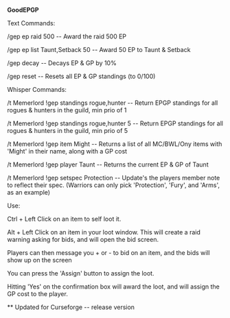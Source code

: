 **GoodEPGP**

Text Commands:

/gep ep raid 500  -- Award the raid 500 EP

/gep ep list Taunt,Setback 50 -- Award 50 EP to Taunt & Setback

/gep decay -- Decays EP & GP by 10%

/gep reset -- Resets all EP & GP standings (to 0/100)


Whisper Commands:

/t Memerlord !gep standings rogue,hunter -- Return EPGP standings for all rogues & hunters in the guild, min prio of 1

/t Memerlord !gep standings rogue,hunter 5 --  Return EPGP standings for all rogues & hunters in the guild, min prio of 5

/t Memerlord !gep item Might -- Returns a list of all MC/BWL/Ony items with 'Might' in their name, along with a GP cost

/t Memerlord !gep player Taunt -- Returns the current EP & GP of Taunt

/t Memerlord !gep setspec Protection -- Update's the players member note to reflect their spec.  (Warriors can only pick 'Protection', 'Fury', and 'Arms', as an example)


Use:

Ctrl + Left Click on an item to self loot it.

Alt + Left Click on an item in your loot window.  This will create a raid warning asking for bids, and will open the bid screen.

Players can then message you + or - to bid on an item, and the bids will show up on the screen

You can press the 'Assign' button to assign the loot.

Hitting 'Yes' on the confirmation box will award the loot, and will assign the GP cost to the player.

** Updated for Curseforge -- release version